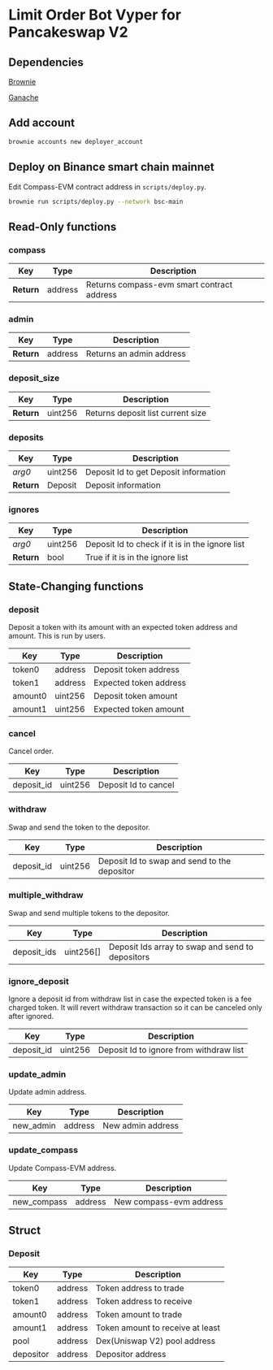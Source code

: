 # Limit Order Bot Vyper for Pancakeswap V2

## Dependencies

[Brownie](https://github.com/eth-brownie/brownie)

[Ganache](https://github.com/trufflesuite/ganache)

## Add account

```sh
brownie accounts new deployer_account
```

## Deploy on Binance smart chain mainnet
Edit Compass-EVM contract address in `scripts/deploy.py`.
```sh
brownie run scripts/deploy.py --network bsc-main
```

## Read-Only functions

### compass

| Key        | Type    | Description                                |
| ---------- | ------- | ------------------------------------------ |
| **Return** | address | Returns compass-evm smart contract address |

### admin

| Key        | Type    | Description              |
| ---------- | ------- | ------------------------ |
| **Return** | address | Returns an admin address |

### deposit_size

| Key        | Type    | Description                       |
| ---------- | ------- | --------------------------------- |
| **Return** | uint256 | Returns deposit list current size |

### deposits

| Key        | Type    | Description                           |
| ---------- | ------- | ------------------------------------- |
| *arg0*     | uint256 | Deposit Id to get Deposit information |
| **Return** | Deposit | Deposit information                   |

### ignores

| Key        | Type    | Description                                     |
| ---------- | ------- | ----------------------------------------------- |
| *arg0*     | uint256 | Deposit Id to check if it is in the ignore list |
| **Return** | bool    | True if it is in the ignore list                |

## State-Changing functions

### deposit

Deposit a token with its amount with an expected token address and amount. This is run by users.

| Key     | Type    | Description            |
| ------- | ------- | ---------------------- |
| token0  | address | Deposit token address  |
| token1  | address | Expected token address |
| amount0 | uint256 | Deposit token amount   |
| amount1 | uint256 | Expected token amount  |

### cancel

Cancel order.

| Key        | Type    | Description          |
| ---------- | ------- | -------------------- |
| deposit_id | uint256 | Deposit Id to cancel |

### withdraw

Swap and send the token to the depositor.

| Key        | Type    | Description                                  |
| ---------- | ------- | -------------------------------------------- |
| deposit_id | uint256 | Deposit Id to swap and send to the depositor |

### multiple_withdraw

Swap and send multiple tokens to the depositor.

| Key         | Type      | Description                                      |
| ----------- | --------- | ------------------------------------------------ |
| deposit_ids | uint256[] | Deposit Ids array to swap and send to depositors |

### ignore_deposit

Ignore a deposit id from withdraw list in case the expected token is a fee charged token. It will revert withdraw transaction so it can be canceled only after ignored.

| Key        | Type    | Description                             |
| ---------- | ------- | --------------------------------------- |
| deposit_id | uint256 | Deposit Id to ignore from withdraw list |

### update_admin

Update admin address.

| Key       | Type    | Description       |
| --------- | ------- | ----------------- |
| new_admin | address | New admin address |

### update_compass

Update Compass-EVM address.

| Key         | Type    | Description             |
| ----------- | ------- | ----------------------- |
| new_compass | address | New compass-evm address |

## Struct

### Deposit

| Key       | Type    | Description                      |
| --------- | ------- | -------------------------------- |
| token0    | address | Token address to trade           |
| token1    | address | Token address to receive         |
| amount0   | address | Token amount to trade            |
| amount1   | address | Token amount to receive at least |
| pool      | address | Dex(Uniswap V2) pool address     |
| depositor | address | Depositor address                |
